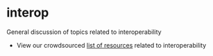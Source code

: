 # interop
General discussion of topics related to interoperability 

- View our crowdsourced [list of resources](resources.md) related to interoperability
